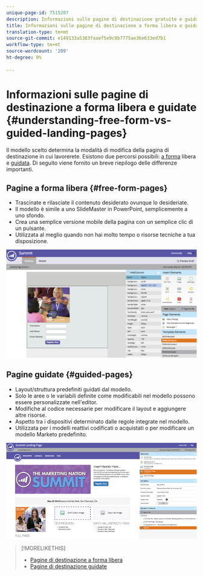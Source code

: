 ```yaml
---
unique-page-id: 7515207
description: Informazioni sulle pagine di destinazione gratuite e guidate - Documenti Marketo - Documentazione prodotto
title: Informazioni sulle pagine di destinazione a forma libera e guidate
translation-type: tm+mt
source-git-commit: e149133a5383faaef5e9c9b7775ae36e633ed7b1
workflow-type: tm+mt
source-wordcount: '209'
ht-degree: 0%

---
```



# Informazioni sulle pagine di destinazione a forma libera e guidate {#understanding-free-form-vs-guided-landing-pages}

Il modello scelto determina la modalità di modifica della pagina di destinazione in cui lavorerete. Esistono due percorsi possibili: [a forma](http://docs.marketo.com/display/docs/free-form+landing+pages) libera e [guidata](http://docs.marketo.com/display/docs/guided+landing+pages). Di seguito viene fornito un breve riepilogo delle differenze importanti.

## Pagine a forma libera {#free-form-pages}

* Trascinate e rilasciate il contenuto desiderato ovunque lo desideriate.
* Il modello è simile a uno SlideMaster in PowerPoint, semplicemente a uno sfondo.
* Crea una semplice versione mobile della pagina con un semplice clic di un pulsante.
* Utilizzata al meglio quando non hai molto tempo o risorse tecniche a tua disposizione.

![](assets/image2015-5-20-17-3a50-3a53.png)

## Pagine guidate {#guided-pages}

* Layout/struttura predefiniti guidati dal modello.
* Solo le aree o le variabili definite come modificabili nel modello possono essere personalizzate nell&#39;editor.
* Modifiche al codice necessarie per modificare il layout e aggiungere altre risorse.
* Aspetto tra i dispositivi determinato dalle regole integrate nel modello.
* Utilizzata per i modelli reattivi codificati o acquistati o per modificare un modello Marketo predefinito.

![](assets/two-1.png)

>[!MORELIKETHIS]
>
>* [Pagine di destinazione a forma libera](http://docs.marketo.com/display/public/DOCS/Free-Form+Landing+Pages)
>* [Pagine di destinazione guidate](http://docs.marketo.com/display/DOCS/Guided+Landing+Pages)

>



